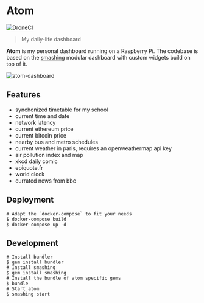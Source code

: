 # Atom

[![DroneCI](https://drone.obyn.io/api/badges/obynio/atom/status.svg)](https://drone.obyn.io/obynio/atom)

> My daily-life dashboard

**Atom** is my personal dashboard running on a Raspberry Pi. The codebase is based on the [smashing](https://github.com/Smashing/smashing) modular dashboard with custom widgets build on top of it.

![atom-dashboard](https://user-images.githubusercontent.com/2095991/49383546-4776a100-f719-11e8-8803-b036705a175c.png)

## Features

* synchonized timetable for my school
* current time and date
* network latency
* current ethereum price
* current bitcoin price
* nearby bus and metro schedules
* current weather in paris, requires an openweathermap api key
* air pollution index and map
* xkcd daily comic
* epiquote.fr
* world clock
* currated news from bbc

## Deployment

```
# Adapt the `docker-compose` to fit your needs
$ docker-compose build
$ docker-compose up -d
```

## Development

```
# Install bundler
$ gem install bundler
# Install smashing
$ gem install smashing
# Install the bundle of atom specific gems
$ bundle
# Start atom
$ smashing start
```
